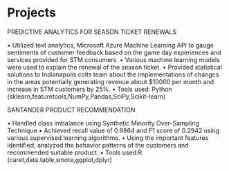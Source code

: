 # Projects

PREDICTIVE ANALYTICS FOR SEASON TICKET RENEWALS

• Utilized text analytics, Microsoft Azure Machine Learning API to gauge
sentiments of customer feedback based on the game day experiences and
services provided for STM consumers.
• Various machine learning models were used to explain the renewal of the
season ticket.
• Provided statistical solutions to Indianapolis colts team about the
implementations of changes in the areas potentially generating revenue about
$10000 per month and increase in STM customers by 25%.
• Tools used: Python (sklearn,featuretools,NumPy,Pandas,SciPy,Scikit-learn)


SANTANDER PRODUCT RECOMMENDATION

• Handled class imbalance using Synthetic Minority Over-Sampling Technique
• Achieved recall value of 0.9864 and F1 score of 0.2942 using various
supervised learning algorithms.
• Using the important features identified, analyzed the behavior patterns of the
customers and recommended suitable product.
• Tools used:R (caret,data.table,smote,ggplot,dplyr)
